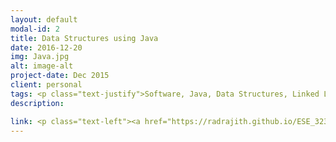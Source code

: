 ```yaml
---
layout: default
modal-id: 2
title: Data Structures using Java
date: 2016-12-20
img: Java.jpg
alt: image-alt
project-date: Dec 2015
client: personal
tags: <p class="text-justify">Software, Java, Data Structures, Linked Lists, Lists, Graphs, Queues, Heaps, Hash Tables, Stacks, Trees, Binary Trees, Search Algorithms, Sorting, Quick sort, Merge sort, bubble sort, Time complexity, space complexity, Coding, Debugging, Red black trees, Eclipse, Netbeans, Text Editor, Atom</p>
description:  

link: <p class="text-left"><a href="https://radrajith.github.io/ESE_323_PCB_Design/">Project website Link</a></p>
---
```

